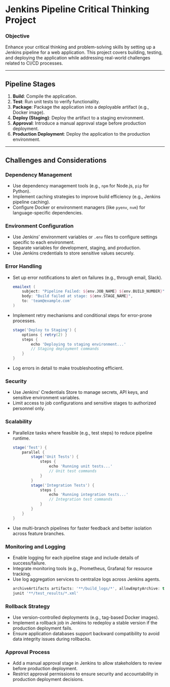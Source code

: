 # Jenkins Pipeline Critical Thinking Project

### Objective

Enhance your critical thinking and problem-solving skills by setting up a Jenkins pipeline for a web application. This project covers building, testing, and deploying the application while addressing real-world challenges related to CI/CD processes.

---

## Pipeline Stages

1. **Build**: Compile the application.
2. **Test**: Run unit tests to verify functionality.
3. **Package**: Package the application into a deployable artifact (e.g., Docker image).
4. **Deploy (Staging)**: Deploy the artifact to a staging environment.
5. **Approval**: Introduce a manual approval stage before production deployment.
6. **Production Deployment**: Deploy the application to the production environment.

---

## Challenges and Considerations

### Dependency Management

- Use dependency management tools (e.g., `npm` for Node.js, `pip` for Python).
- Implement caching strategies to improve build efficiency (e.g., Jenkins pipeline caching).
- Configure Docker or environment managers (like `pyenv`, `nvm`) for language-specific dependencies.

### Environment Configuration

- Use Jenkins’ environment variables or `.env` files to configure settings specific to each environment.
- Separate variables for development, staging, and production.
- Use Jenkins credentials to store sensitive values securely.

### Error Handling

- Set up error notifications to alert on failures (e.g., through email, Slack).

  ```groovy
  emailext (
      subject: "Pipeline Failed: ${env.JOB_NAME} ${env.BUILD_NUMBER}",
      body: "Build failed at stage: ${env.STAGE_NAME}",
      to: 'team@example.com'
  )
  ```

- Implement retry mechanisms and conditional steps for error-prone processes.

  ```groovy
  stage('Deploy to Staging') {
      options { retry(2) }
      steps {
          echo 'Deploying to staging environment...'
          // Staging deployment commands
      }
  }
  ```

- Log errors in detail to make troubleshooting efficient.

### Security

- Use Jenkins' Credentials Store to manage secrets, API keys, and sensitive environment variables.
- Limit access to job configurations and sensitive stages to authorized personnel only.

### Scalability

- Parallelize tasks where feasible (e.g., test steps) to reduce pipeline runtime.

  ```groovy
  stage('Test') {
      parallel {
          stage('Unit Tests') {
              steps {
                  echo 'Running unit tests...'
                  // Unit test commands
              }
          }
          stage('Integration Tests') {
              steps {
                  echo 'Running integration tests...'
                  // Integration test commands
              }
          }
      }
  }
  ```

- Use multi-branch pipelines for faster feedback and better isolation across feature branches.

### Monitoring and Logging

- Enable logging for each pipeline stage and include details of success/failure.
- Integrate monitoring tools (e.g., Prometheus, Grafana) for resource tracking.
- Use log aggregation services to centralize logs across Jenkins agents.
  ```groovy
  archiveArtifacts artifacts: '**/build_logs/*', allowEmptyArchive: true
  junit '**/test_results/*.xml'
  ```

### Rollback Strategy

- Use version-controlled deployments (e.g., tag-based Docker images).
- Implement a rollback job in Jenkins to redeploy a stable version if the production deployment fails.
- Ensure application databases support backward compatibility to avoid data integrity issues during rollbacks.

### Approval Process

- Add a manual approval stage in Jenkins to allow stakeholders to review before production deployment.
- Restrict approval permissions to ensure security and accountability in production deployment decisions.

